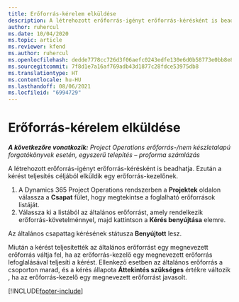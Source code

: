 ```yaml
---
title: Erőforrás-kérelem elküldése
description: A létrehozott erőforrás-igényt erőforrás-kérésként is beadhatja. Ezután a kérést teljesítés céljából elküldik egy erőforrás-kezelőnek.
author: ruhercul
ms.date: 10/04/2020
ms.topic: article
ms.reviewer: kfend
ms.author: ruhercul
ms.openlocfilehash: dedde7778cc726d3f06aefc0243edfe130e6d0b58773e0bb8e87cfcb13f1cc79
ms.sourcegitcommit: 7f8d1e7a16af769adb43d1877c28fdce53975db8
ms.translationtype: HT
ms.contentlocale: hu-HU
ms.lasthandoff: 08/06/2021
ms.locfileid: "6994729"
---
```

# <a name="submit-a-resource-request"></a>Erőforrás-kérelem elküldése

_**A következőre vonatkozik:** Project Operations erőforrás-/nem készletalapú forgatókönyvek esetén, egyszerű telepítés – proforma számlázás_

A létrehozott erőforrás-igényt erőforrás-kérésként is beadhatja. Ezután a kérést teljesítés céljából elküldik egy erőforrás-kezelőnek.

1. A Dynamics 365 Project Operations rendszerben a **Projektek** oldalon válassza a **Csapat** fület, hogy megtekintse a foglalható erőforrások listáját. 
2. Válassza ki a listából az általános erőforrást, amely rendelkezik erőforrás-követelménnyel, majd kattintson a **Kérés benyújtása** elemre.

Az általános csapattag kérésének státusza **Benyújtott** lesz.

Miután a kérést teljesítették az általános erőforrást egy megnevezett erőforrás váltja fel, ha az erőforrás-kezelő egy megnevezett erőforrás lefoglalásával teljesíti a kérést. Ellenkező esetben az általános erőforrás a csoporton marad, és a kérés állapota **Áttekintés szükséges** értékre változik , ha az erőforrás-kezelő egy megnevezett erőforrást javasolt.


[!INCLUDE[footer-include](../includes/footer-banner.md)]